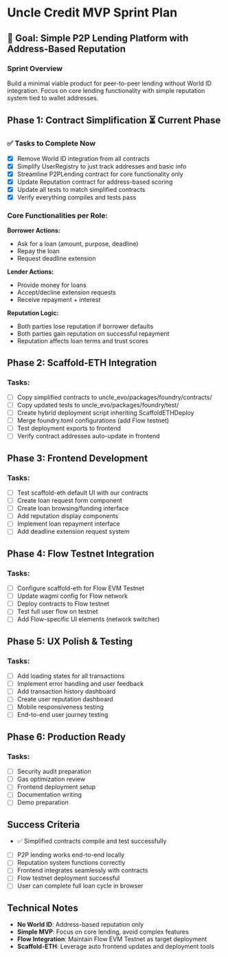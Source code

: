 # Uncle Credit MVP Sprint Plan

## 🎯 Goal: Simple P2P Lending Platform with Address-Based Reputation

### Sprint Overview
Build a minimal viable product for peer-to-peer lending without World ID integration. Focus on core lending functionality with simple reputation system tied to wallet addresses.

## Phase 1: Contract Simplification ⏳ Current Phase
### ✅ Tasks to Complete Now
- [x] Remove World ID integration from all contracts
- [x] Simplify UserRegistry to just track addresses and basic info
- [x] Streamline P2PLending contract for core functionality only
- [x] Update Reputation contract for address-based scoring
- [x] Update all tests to match simplified contracts
- [x] Verify everything compiles and tests pass

### Core Functionalities per Role:
**Borrower Actions:**
- Ask for a loan (amount, purpose, deadline)
- Repay the loan 
- Request deadline extension

**Lender Actions:**
- Provide money for loans
- Accept/decline extension requests
- Receive repayment + interest

**Reputation Logic:**
- Both parties lose reputation if borrower defaults
- Both parties gain reputation on successful repayment
- Reputation affects loan terms and trust scores

## Phase 2: Scaffold-ETH Integration
### Tasks:
- [ ] Copy simplified contracts to uncle_evo/packages/foundry/contracts/
- [ ] Copy updated tests to uncle_evo/packages/foundry/test/
- [ ] Create hybrid deployment script inheriting ScaffoldETHDeploy
- [ ] Merge foundry.toml configurations (add Flow testnet)
- [ ] Test deployment exports to frontend
- [ ] Verify contract addresses auto-update in frontend

## Phase 3: Frontend Development  
### Tasks:
- [ ] Test scaffold-eth default UI with our contracts
- [ ] Create loan request form component
- [ ] Create loan browsing/funding interface
- [ ] Add reputation display components
- [ ] Implement loan repayment interface
- [ ] Add deadline extension request system

## Phase 4: Flow Testnet Integration
### Tasks:
- [ ] Configure scaffold-eth for Flow EVM Testnet
- [ ] Update wagmi config for Flow network
- [ ] Deploy contracts to Flow testnet
- [ ] Test full user flow on testnet
- [ ] Add Flow-specific UI elements (network switcher)

## Phase 5: UX Polish & Testing
### Tasks:
- [ ] Add loading states for all transactions
- [ ] Implement error handling and user feedback
- [ ] Add transaction history dashboard
- [ ] Create user reputation dashboard
- [ ] Mobile responsiveness testing
- [ ] End-to-end user journey testing

## Phase 6: Production Ready
### Tasks:
- [ ] Security audit preparation
- [ ] Gas optimization review
- [ ] Frontend deployment setup
- [ ] Documentation writing
- [ ] Demo preparation

## Success Criteria
- ✅ Simplified contracts compile and test successfully
- [ ] P2P lending works end-to-end locally
- [ ] Reputation system functions correctly
- [ ] Frontend integrates seamlessly with contracts
- [ ] Flow testnet deployment successful
- [ ] User can complete full loan cycle in browser

## Technical Notes
- **No World ID**: Address-based reputation only
- **Simple MVP**: Focus on core lending, avoid complex features
- **Flow Integration**: Maintain Flow EVM Testnet as target deployment
- **Scaffold-ETH**: Leverage auto frontend updates and deployment tools 